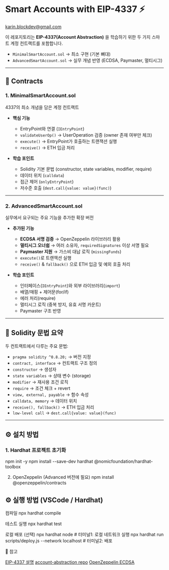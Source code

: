 # Smart Accounts with EIP-4337 ⚡️
karin.blockdev@gmail.com

이 레포지토리는 **EIP-4337(Account Abstraction)** 을 학습하기 위한 두 가지 스마트 계정 컨트랙트를 포함합니다.  
- `MinimalSmartAccount.sol` → 최소 구현 (기본 뼈대)  
- `AdvancedSmartAccount.sol` → 실무 개념 반영 (ECDSA, Paymaster, 멀티시그)  

---

## 📂 Contracts

### 1. MinimalSmartAccount.sol
4337의 최소 개념을 담은 계정 컨트랙트

- **핵심 기능**
  - EntryPoint와 연결 (`IEntryPoint`)
  - `validateUserOp()` → UserOperation 검증 (owner 존재 여부만 체크)
  - `execute()` → EntryPoint가 호출하는 트랜잭션 실행
  - `receive()` → ETH 입금 처리  

- **학습 포인트**
  - Solidity 기본 문법 (constructor, state variables, modifier, require)
  - 데이터 위치 (`calldata`)
  - 접근 제어 (`onlyEntryPoint`)
  - 저수준 호출 (`dest.call{value: value}(func)`)

---

### 2. AdvancedSmartAccount.sol
실무에서 요구되는 주요 기능을 추가한 확장 버전

- **추가된 기능**
  - **ECDSA 서명 검증** → OpenZeppelin 라이브러리 활용
  - **멀티시그 오너쉽** → 여러 소유자, `requiredSignatures` 이상 서명 필요
  - **Paymaster 지원** → 가스비 대납 로직 (`missingFunds`)
  - `execute()`로 트랜잭션 실행
  - `receive()` & `fallback()` 으로 ETH 입금 및 예외 호출 처리  

- **학습 포인트**
  - 인터페이스(`IEntryPoint`)와 외부 라이브러리(`import`)
  - 배열/매핑 + 제어문(for/if)
  - 에러 처리(require)
  - 멀티시그 로직 (중복 방지, 유효 서명 카운트)
  - Paymaster 구조 반영

---

## 📌 Solidity 문법 요약

두 컨트랙트에서 다루는 주요 문법:

- `pragma solidity ^0.8.20;` → 버전 지정  
- `contract, interface` → 컨트랙트 구조 정의  
- `constructor` → 생성자  
- `state variables` → 상태 변수 (storage)  
- `modifier` → 재사용 조건 로직  
- `require` → 조건 체크 + revert  
- `view, external, payable` → 함수 속성  
- `calldata, memory` → 데이터 위치  
- `receive(), fallback()` → ETH 입금 처리  
- `low-level call` → `dest.call{value: value}(func)`  

---

## ⚙️ 설치 방법

### 1. Hardhat 프로젝트 초기화
npm init -y
npm install --save-dev hardhat @nomicfoundation/hardhat-toolbox


2. OpenZeppelin (Advanced 버전에 필요)
npm install @openzeppelin/contracts


## ⚙️ 실행 방법 (VSCode / Hardhat)

컴파일
npx hardhat compile


테스트 실행
npx hardhat test

로컬 배포 (선택)
npx hardhat node      # 터미널1: 로컬 네트워크 실행
npx hardhat run scripts/deploy.js --network localhost   # 터미널2: 배포

📖 참고

[EIP-4337 설명](https://eips.ethereum.org/EIPS/eip-4337)
[account-abstraction repo](https://github.com/eth-infinitism/account-abstraction)
[OpenZeppelin ECDSA](https://docs.openzeppelin.com/contracts/4.x/api/utils#ECDSA)

